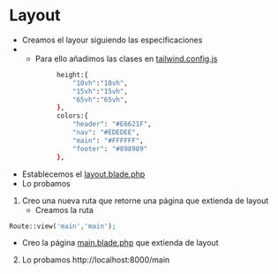 # Layout
* Creamos el layour siguiendo las especificaciones
* * Para ello añadimos las clases en [tailwind.config.js](../tailwind.config.js)
```bash
            height:{
                "10vh":"10vh",
                "15vh":"15vh",
                "65vh":"65vh",
            },
            colors:{
                "header": "#E6621F",
                "nav": "#EDEDEE",
                "main": "#FFFFFF",
                "footer": "#898989"
            },
```
* Establecemos el [layout.blade.php](../resources/views/layout.blade.php)
* Lo probamos
1. Creo una nueva ruta que retorne una página que extienda de layout
    - Creamos la ruta
```php
Route::view('main','main');
```

- Creo la página [main.blade.php](../resources/views/main.blade.php) que extienda de layout
2. Lo probamos http://localhost:8000/main

